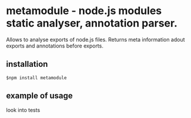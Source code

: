 # metamodule - node.js modules static analyser, annotation parser.

Allows to analyse exports of node.js files. Returns meta information adout exports and annotations before exports.

## installation

```
$npm install metamodule
```

## example of usage

look into tests


